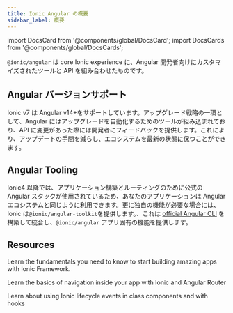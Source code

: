 ```yaml
---
title: Ionic Angular の概要
sidebar_label: 概要
---
```


<head>
  <title>Ionic Angular Overview | Angular Version Support and Tooling</title>
  <meta
    name="description"
    content="@ionic/angular combines the Ionic experience with the tooling and APIs tailored to Angular Developers. Learn more about version support in our Angular Overview."
  />
</head>

import DocsCard from '@components/global/DocsCard';
import DocsCards from '@components/global/DocsCards';

`@ionic/angular` は core Ionic experience に、Angular 開発者向けにカスタマイズされたツールと API を組み合わせたものです。

## Angular バージョンサポート

Ionic v7 は Angular v14+をサポートしています。アップグレード戦略の一環として、Angular にはアップグレードを自動化するためのツールが組み込まれており、API に変更があった際には開発者にフィードバックを提供します。これにより、アップデートの手間を減らし、エコシステムを最新の状態に保つことができます。

## Angular Tooling

Ionic4 以降では、アプリケーション構築とルーティングのために公式の Angular スタックが使用されているため、あなたのアプリケーションは Angular エコシステムと同じように利用できます。更に独自の機能が必要な場合には、Ionic は`@ionic/angular-toolkit`を提供します。、これは [official Angular CLI](https://angular.jp/cli) を構築して統合し、`@ionic/angular` アプリ固有の機能を提供します。

## Resources

<DocsCards>
  <DocsCard header="Getting Started" href="your-first-app" icon="/icons/feature-component-actionsheet-icon.png">
    <p>Learn the fundamentals you need to know to start building amazing apps with Ionic Framework.</p>
  </DocsCard>

<DocsCard header="Navigation" href="navigation" icon="/icons/feature-component-navigation-icon.png">
  <p>Learn the basics of navigation inside your app with Ionic and Angular Router</p>
</DocsCard>

<DocsCard header="Lifecycle" href="lifecycle" icon="/icons/feature-guide-components-icon.png">
  <p>Learn about using Ionic lifecycle events in class components and with hooks</p>
</DocsCard>

</DocsCards>
